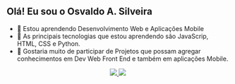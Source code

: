 ## Olá! Eu sou o Osvaldo A. Silveira
- 👀 Estou aprendendo Desenvolvimento Web e Aplicações Mobile
- 🌱 As principais tecnologias que estou aprendendo são JavaScrip, HTML, CSS e Python.
- 💞️ Gostaria muito de participar de Projetos que possam agregar conhecimentos em Dev Web Front End e também em aplicações Mobile.
<div align = center>
<a href="https://github.com/oasosvaldo">
<img heigth="180em" src="https://github-readme-stats.vercel.app/api?username=oasosvaldo&show_icons=true&theme=gotham&include_all_commits=true&count_private=true" style="max-width: 100%;">
<img heigth="180em" src="https://github-readme-stats.vercel.app/api/top-langs/?username=oasosvaldo&layout=compact&langs_count=16&theme=gotham" style="max-width: 100%;">

</div>
